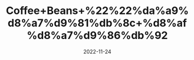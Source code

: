 ---
title: 'Coffee+Beans+%22%22%da%a9%d8%a7%d9%81%db%8c+%d8%af%d8%a7%d9%86%db%92'
date: '2022-11-24' 
metatag: '' 
inventory: '0' 
draft: false 
# meta description 
shortDescripton: 'It+boosts+energy+levels+and+could+support+brain+health.'
description: 'Tea+%d9%82%db%81%d9%88%db%81'
longdescription: ''
tags: ''
brand: ''
subCategory: ''
unit: '50 gm-Pk'
sellCount: '0'
featured: False
# product Price
price: '200.0'
# Product Short Description
shortDescription: 'It+boosts+energy+levels+and+could+support+brain+health.'
productID: '3B131744-1D25-ED11-9968-005056B3A416'
type: 'products'
category: 'Tea+%d9%82%db%81%d9%88%db%81' 
thumnailproduct: 'https://eraconnect.blob.core.windows.net/product-images/aminsaddiquidawakhana/3B131744-1D25-ED11-9968-005056B3A416.webp' 
images:
  - image: 'https://eraconnect.blob.core.windows.net/product-images/aminsaddiquidawakhana/3B131744-1D25-ED11-9968-005056B3A416.webp'  
Variants:
---